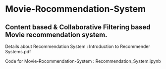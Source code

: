 # Movie-Rocommendation-System

## Content based & Collaborative Filtering based Movie recommendation system.

Details about Recommendation System : Introduction to Recommender Systems.pdf

Code for Movie-Rocommendation-System : Recommendation_System.ipynb
